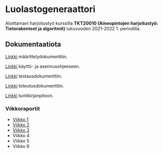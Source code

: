 # Luolastogeneraattori

Aloittamani harjoitustyö kurssilla **TKT20010 (Aineopintojen harjoitustyö: Tietorakenteet ja algoritmit)** lukuvuoden 2021-2022 1. periodilla.

## Dokumentaatiota

[Linkki](./doc/maarittely.md) määrittelydokumenttiin.

[Linkki](./doc/ohje.md) käyttö- ja asennusohjeeseen.

[Linkki](./doc/testaus.md) testausdokumenttiin.

[Linkki](./doc/toteutus.md) toteutusdokumenttiin.

[Linkki](./doc/tuntikirjanpito.md) tuntikirjanpitoon.

### Viikkoraportit

* [Viikko 1](doc/weekly/viikkoraportti-1.md)
* [Viikko 2](doc/weekly/viikkoraportti-2.md)
* [Viikko 3](doc/weekly/viikkoraportti-3.md)
* Viikko 4
* Viikko 5
* Viikko 6

